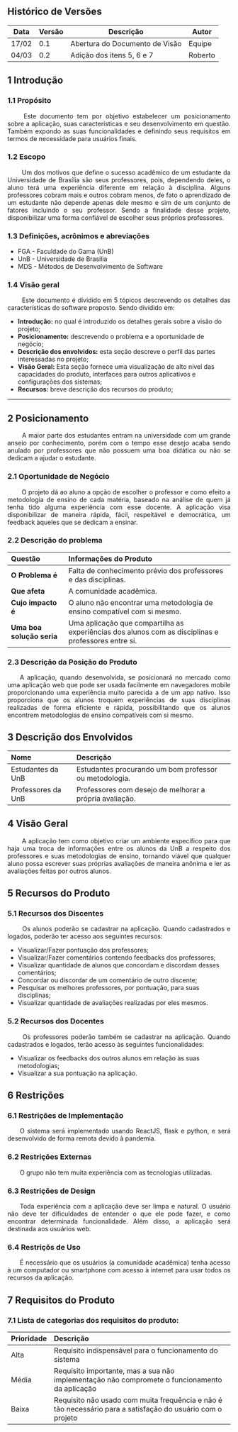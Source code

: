 ## Histórico de Versões

Data|Versão|Descrição|Autor
-|-|-|-
17/02|0.1|Abertura do Documento de Visão| Equipe|
04/03|0.2|Adição dos itens 5, 6 e 7| Roberto|


## 1 <a name="1">Introdução</a>

### 1.1 <a name ="1_1">Propósito</a>

<p align="justify"> &emsp;&emsp; Este documento tem por objetivo estabelecer um posicionamento sobre a aplicação, suas características e seu desenvolvimento em questão. Também expondo as suas funcionalidades e definindo seus requisitos em termos de necessidade para usuários finais.</p>

### 1.2 <a name="1_2">Escopo</a>

<p align="justify"> &emsp;&emsp; Um dos motivos que define o sucesso acadêmico de um estudante da Universidade de Brasília são seus professores, pois, dependendo deles, o aluno terá uma experiência diferente em relação à disciplina. Alguns professores cobram mais e outros cobram menos, de fato o aprendizado de um estudante não depende apenas dele mesmo e sim de um conjunto de fatores incluindo o seu professor. Sendo a finalidade desse projeto, disponibilizar uma forma confiável de escolher seus próprios professores.</p>

### 1.3 <a name=1_3>Definições, acrônimos e abreviações</a>

* FGA - Faculdade do Gama (UnB)
* UnB - Universidade de Brasília
* MDS - Métodos de Desenvolvimento de Software

### 1.4 <a name="1_4">Visão geral</a>
<p align="justify"> &emsp;&emsp; Este documento é dividido em 5 tópicos descrevendo os detalhes das características do software proposto.
Sendo dividido em:</p>

* **Introdução:** no qual é introduzido os detalhes gerais sobre a visão do projeto;
* **Posicionamento:** descrevendo o problema e a oportunidade de negócio;
* **Descrição dos envolvidos:** esta seção descreve o perfil das partes interessadas no projeto;
* **Visão Geral:** Esta seção fornece uma visualização de alto nível das capacidades do produto, interfaces para outros aplicativos e configurações dos sistemas;
* **Recursos:** breve descrição dos recursos do produto;

___

## 2 <a name="2">Posicionamento</a>
<p align="justify">&emsp;&emsp; A maior parte dos estudantes entram na universidade com um grande anseio por conhecimento, porém com o tempo esse desejo acaba sendo anulado por professores que não possuem uma boa didática ou não se dedicam a ajudar o estudante.</p>

### 2.1 <a name="2_1">Oportunidade de Negócio</a>

<p align="justify">&emsp;&emsp; O projeto dá ao aluno a opção de escolher o professor e como efeito a metodologia de ensino de cada matéria, baseado na análise de quem já tenha tido alguma experiência com esse docente. A aplicação visa disponibilizar de maneira rápida, fácil, respeitável e democrática, um feedback àqueles que se dedicam a ensinar.</p>

### 2.2 <a name="2_2">Descrição do problema</a>

|**Questão**|**Informações do Produto**|
|:-|:-|
|**O Problema é**|Falta de conhecimento prévio dos professores e das disciplinas.|
|**Que afeta**|A comunidade acadêmica. |
|**Cujo impacto é**|O aluno não encontrar uma metodologia de ensino compatível com si mesmo.|
|**Uma boa solução seria**|Uma aplicação que compartilha as experiências dos alunos com as disciplinas e professores entre si.|

### 2.3 <a name="2_3">Descrição da Posição do Produto</a>

<p align="justify">&emsp;&emsp;A aplicação, quando desenvolvida, se posicionará no mercado como uma aplicação web que pode ser usada facilmente em navegadores mobile proporcionando uma experiência muito parecida a de um app nativo. Isso proporciona que os alunos troquem experiências de suas disciplinas realizadas de forma eficiente e rápida, possibilitando que os alunos encontrem metodologias de ensino compatíveis com si mesmo.</p>


## 3 <a name="3">Descrição dos Envolvidos</a>

|**Nome**|**Descrição**|
|:-|:-|
| Estudantes da UnB| Estudantes procurando um bom professor ou metodologia. |
|Professores da UnB| Professores com desejo de melhorar a própria avaliação. |

## 4 <a name="4">Visão Geral</a>
<p align="justify"> &emsp;&emsp; A aplicação tem como objetivo criar um ambiente específico para que haja uma troca de informações entre os alunos da UnB a respeito dos professores e suas metodologias de ensino, tornando viável que qualquer aluno possa escrever suas próprias avaliações de maneira anônima e ler as avaliações feitas por outros alunos.
</p>

## 5 <a name="5">Recursos do Produto</a>

### 5.1 <a name="5.1">Recursos dos Discentes</a>

<p align="justify"> &emsp;&emsp; Os alunos poderão se cadastrar na aplicação. Quando cadastrados e logados, poderão ter acesso aos seguintes recursos:</p>

* Visualizar/Fazer pontuação dos professores;
* Visualizar/Fazer comentários contendo feedbacks dos professores;
* Visualizar quantidade de alunos que concordam e discordam desses comentários;
* Concordar ou discordar de um comentário de outro discente;
* Pesquisar os melhores professores, por pontuação, para suas disciplinas;
* Visualizar quantidade de avaliações realizadas por eles mesmos.

### 5.2 <a name="5.2">Recursos dos Docentes</a>

<p align="justify"> &emsp;&emsp; Os professores poderão também se cadastrar na aplicação. Quando cadastrados e logados, terão acesso às seguintes funcionalidades:</p>

* Visualizar os feedbacks dos outros alunos em relação às suas metodologias;
* Visualizar a sua pontuação na aplicação.

## 6 <a name="6">Restrições</a>

### 6.1 <a name="6.1">Restrições de Implementação</a>

<p align="justify">&emsp;&emsp;O sistema será implementado usando ReactJS, flask e python, e será desenvolvido de forma remota devido à pandemia.</p>

### 6.2 <a name="6.2">Restrições Externas</a>
<p align="justify">&emsp;&emsp;O grupo não tem muita experiência com as tecnologias utilizadas.</p>

### 6.3 <a name="6.3">Restrições de Design</a>
<p align="justify"> &emsp;&emsp;Toda experiência com a aplicação deve ser limpa e natural. O usuário não deve ter dificuldades de entender o que ele pode fazer, e como encontrar determinada funcionalidade. Além disso, a aplicação será destinada aos usuários web.</p>

### 6.4 <a name="6.4">Restriçõs de Uso</a>
<p align="justify"> &emsp;&emsp;É necessário que os usuários (a comunidade acadêmica) tenha acesso à um computador ou smartphone com acesso à internet para usar todos os recursos da aplicação.</p>

## 7 <a name="7">Requisitos do Produto</a>

### 7.1 <a name="7.1">Lista de categorias dos requisitos do produto:</a>

|**Prioridade**|**Descrição**|
|:-|:-|
| Alta| Requisito indispensável para o funcionamento do sistema|
| Média| Requisito importante, mas a sua não implementação não compromete o funcionamento da aplicação |
| Baixa| Requisito não usado com muita frequência e não é tão necessário para a satisfação do usuário com o projeto |

